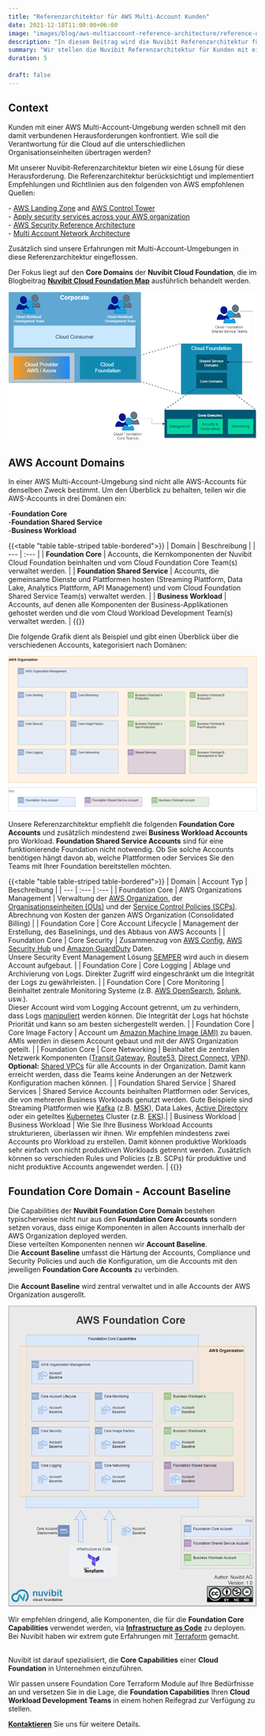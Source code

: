 ```yaml
---
title: "Referenzarchitektur für AWS Multi-Account Kunden"
date: 2021-12-18T11:00:00+06:00
image: "images/blog/aws-multiaccount-reference-architecture/reference-org-architecture.png"
description: "In diesem Beitrag wird die Nuvibit Referenzarchitektur für Kunden mit einer AWS Multi-Account-Umgebung vorgestellt."
summary: "Wir stellen die Nuvibit Referenzarchitektur für Kunden mit einer AWS Multi-Account-Umgebung vor."
duration: 5

draft: false
---
```

## Context

Kunden mit einer AWS Multi-Account-Umgebung werden schnell mit den damit verbundenen Herausforderungen konfrontiert.
Wie soll die Verantwortung für die Cloud auf die unterschiedlichen Organisationseinheiten übertragen werden?

Mit unserer Nuvibit-Referenzarchitektur bieten wir eine Lösung für diese Herausforderung.
Die Referenzarchitektur berücksichtigt und implementiert Empfehlungen und Richtlinien aus den folgenden von AWS empfohlenen Quellen:

\- [AWS Landing Zone](https://aws.amazon.com/de/solutions/implementations/aws-landing-zone/ 'AWS Landing Zone') and [AWS Control Tower](https://aws.amazon.com/de/controltower/ 'AWS Control Tower')<br/>
\- [Apply security services across your AWS organization](https://docs.aws.amazon.com/prescriptive-guidance/latest/security-reference-architecture/security-services.html 'Apply security services across your AWS organization')<br/>
\- [AWS Security Reference Architecture](https://docs.aws.amazon.com/prescriptive-guidance/latest/security-reference-architecture/architecture.html 'AWS Security Reference Architecture')<br/>
\- [Multi Account Network Architecture](https://docs.aws.amazon.com/managedservices/latest/userguide/malz-net-arch.html 'Multi Account Network Architecture')<br/>

Zusätzlich sind unsere Erfahrungen mit Multi-Account-Umgebungen in diese Referenzarchitektur eingeflossen.

Der Fokus liegt auf den **Core Domains** der **Nuvibit Cloud Foundation**, die im Blogbeitrag **[Nuvibit Cloud Foundation Map](/blog/cloud-foundation-map 'Nuvibit Cloud Foundation Blog Post')** ausführlich behandelt werden.

![img](images/blog/aws-multiaccount-reference-architecture/foundation-core-domains.png)

## AWS Account Domains

In einer AWS Multi-Account-Umgebung sind nicht alle AWS-Accounts für denselben Zweck bestimmt.
Um den Überblick zu behalten, teilen wir die AWS-Accounts in drei Domänen ein:

\-**Foundation Core**<br/>
\-**Foundation Shared Service**<br/>
\-**Business Workload**<br/>

{{<table "table table-striped table-bordered">}}
| Domain | Beschreibung |
| ---   | :---  |
| **Foundation Core** | Accounts, die Kernkomponenten der Nuvibit Cloud Foundation beinhalten und vom Cloud Foundation Core Team(s) verwaltet werden. |
| **Foundation Shared Service** | Accounts, die gemeinsame Dienste und Plattformen hosten (Streaming Plattform, Data Lake, Analytics Plattform, API Management) und vom Cloud Foundation Shared Service Team(s) verwaltet werden. |
| **Business Workload** | Accounts, auf denen alle Komponenten der Business-Applikationen gehostet werden und die vom Cloud Workload Development Team(s) verwaltet werden. |
{{</table>}}
<br/>

Die folgende Grafik dient als Beispiel und gibt einen Überblick über die verschiedenen Accounts, kategorisiert nach Domänen:

![img](images/blog/aws-multiaccount-reference-architecture/aws-foundation-account-types.png)

Unsere Referenzarchitektur empfiehlt die folgenden **Foundation Core Accounts** und zusätzlich mindestend zwei **Business Workload Accounts** pro Workload.
**Foundation Shared Service Accounts** sind für eine funktionierende Foundation nicht notwendig. Ob Sie solche Accounts benötigen hängt davon ab, welche Plattformen oder Services Sie den Teams mit Ihrer Foundation bereitstellen möchten.<br/>

{{<table "table table-striped table-bordered">}}
| Domain | Account Typ | Beschreibung |
| ---   | :---  | :---  |
| Foundation Core | AWS Organizations Management | Verwaltung der [AWS Organization](https://aws.amazon.com/de/organizations/), der [Organisationseinheiten (OUs)](https://docs.aws.amazon.com/de_de/organizations/latest/userguide/orgs_manage_ous.html) und der [Service Control Policies (SCPs)](https://docs.aws.amazon.com/de_de/organizations/latest/userguide/orgs_manage_policies_scps.html). Abrechnung von Kosten der ganzen AWS Organization (Consolidated Billing) |
| Foundation Core | Core Account Lifecycle | Management der Erstellung, des Baselinings, und des Abbaus von AWS Accounts |
| Foundation Core | Core Security | Zusammenzug von [AWS Config](https://aws.amazon.com/de/config/), [AWS Security Hub](https://aws.amazon.com/de/security-hub/) und [Amazon GuardDuty](https://aws.amazon.com/de/guardduty/) Daten. <br/> Unsere Security Event Management Lösung [SEMPER](/products/semper) wird auch in diesem Account aufgebaut. |
| Foundation Core | Core Logging | Ablage und Archivierung von Logs. Direkter Zugriff wird eingeschränkt um die Integrität der Logs zu gewährleisten. |
| Foundation Core | Core Monitoring | Beinhaltet zentrale Monitoring Systeme (z.B. [AWS OpenSearch](https://aws.amazon.com/de/opensearch-service/), [Splunk](https://www.splunk.com/), usw.).<br/>Dieser Account wird vom Logging Account getrennt, um zu verhindern, dass Logs [manipuliert](https://capec.mitre.org/data/definitions/268.html) werden können. Die Integrität der Logs hat höchste Priorität und kann so am besten sichergestellt werden. |
| Foundation Core | Core Image Factory | Account um [Amazon Machine Image (AMI)](https://docs.aws.amazon.com/de_de/AWSEC2/latest/UserGuide/AMIs.html) zu bauen. AMIs werden in diesem Account gebaut und mit der AWS Organization geteilt. |
| Foundation Core | Core Networking | Beinhaltet die zentralen Netzwerk Komponenten ([Transit Gateway](https://aws.amazon.com/de/transit-gateway/), [Route53](https://aws.amazon.com/de/route53/), [Direct Connect](https://aws.amazon.com/de/directconnect/), [VPN](https://aws.amazon.com/de/vpn/)).<br/> **Optional:** [Shared VPCs](https://docs.aws.amazon.com/vpc/latest/userguide/vpc-sharing.html#vpc-sharing-share-subnet) für alle Accounts in der Organization. Damit kann erreicht werden, dass die Teams keine Änderungen an der Netzwerk Konfiguration machen können. |
| Foundation Shared Service | Shared Services | Shared Service Accounts beinhalten Plattformen oder Services, die von mehreren Business Workloads genutzt werden. Gute Beispiele sind Streaming Plattformen wie [Kafka](https://kafka.apache.org/) (z.B. [MSK](https://aws.amazon.com/msk/)), Data Lakes, [Active Directory](https://aws.amazon.com/directoryservice/) oder ein geteiltes [Kubernetes](https://kubernetes.io/de/docs/concepts/overview/what-is-kubernetes/) Cluster (z.B. [EKS](https://aws.amazon.com/eks/)).|
| Business Workload	| Business Workload | Wie Sie Ihre Business Workload Accounts strukturieren, überlassen wir ihnen. Wir empfehlen mindestens zwei Accounts pro Workload zu erstellen. Damit können produktive Workloads sehr einfach von nicht produktiven Workloads getrennt werden. Zusätzlich können so verschieden Rules und Policies (z.B. SCPs) für produktive und nicht produktive Accounts angewendet werden. |
{{</table>}}
<br/>

## Foundation Core Domain - Account Baseline

Die Capabilities der **Nuvibit Foundation Core Domain** bestehen typischerweise nicht nur aus den **Foundation Core Accounts** sondern setzen voraus, dass einige Komponenten in allen Accounts innerhalb der AWS Organization deployed werden.<br/>
Diese verteilten Komponenten nennen wir **Account Baseline**.<br/>
Die **Account Baseline** umfasst die Härtung der Accounts, Compliance und Security Policies und auch die Konfiguration, um die Accounts mit den jeweiligen **Foundation Core Accounts** zu verbinden.<br/><br/>
Die **Account Baseline** wird zentral verwaltet und in alle Accounts der AWS Organization ausgerollt.

![img](images/blog/aws-multiaccount-reference-architecture/aws-foundation-core.png)

Wir empfehlen dringend, alle Komponenten, die für die **Foundation Core Capabilities** verwendet werden, via **[Infrastructure as Code](/faq/#iac 'What is Infrastructure as Code?')** zu deployen. Bei Nuvibit haben wir extrem gute Erfahrungen mit [Terraform](https://www.terraform.io/intro/index.html 'Introduction to Terraform') gemacht.<br/><br/>

Nuvibit ist darauf spezialisiert, die **Core Capabilities** einer **Cloud Foundation** in Unternehmen einzuführen.

Wir passen unsere Foundation Core Terraform Module auf Ihre Bedürfnisse an und versetzen Sie in die Lage, die **Foundation Capabilities** Ihren **Cloud Workload Development Teams** in einem hohen Reifegrad zur Verfügung zu stellen.

**[Kontaktieren](/contact/ 'Kontakt aufnehmen für mehr Infos!')** Sie uns für weitere Details.